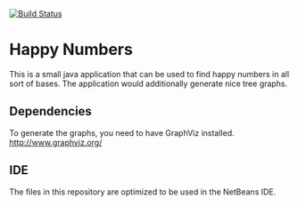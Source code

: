 [![Build Status](https://travis-ci.org/adriansuter/HappyNumbers.svg?branch=master)](https://travis-ci.org/adriansuter/HappyNumbers)

# Happy Numbers

This is a small java application that can be used to find happy numbers in all
sort of bases. The application would additionally generate nice tree graphs.


## Dependencies

To generate the graphs, you need to have GraphViz installed. http://www.graphviz.org/


## IDE

The files in this repository are optimized to be used in the NetBeans IDE.
